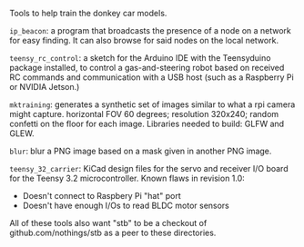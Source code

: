 
Tools to help train the donkey car models.

`ip_beacon`: a program that broadcasts the presence of a node on a network for easy finding.
It can also browse for said nodes on the local network.

`teensy_rc_control`: a sketch for the Arduino IDE with the Teensyduino package installed, to 
control a gas-and-steering robot based on received RC commands and communication with a USB 
host (such as a Raspberry Pi or NVIDIA Jetson.)

`mktraining`: generates a synthetic set of images similar to what a rpi camera might capture.
horizontal FOV 60 degrees; resolution 320x240; random confetti on the floor for each image.
Libraries needed to build: GLFW and GLEW.

`blur`: blur a PNG image based on a mask given in another PNG image.

`teensy_32_carrier`: KiCad design files for the servo and receiver I/O board for the Teensy 3.2
microcontroller. Known flaws in revision 1.0:
  - Doesn't connect to Raspbery Pi "hat" port
  - Doesn't have enough I/Os to read BLDC motor sensors

All of these tools also want "stb" to be a checkout of github.com/nothings/stb as a peer 
to these directories.
